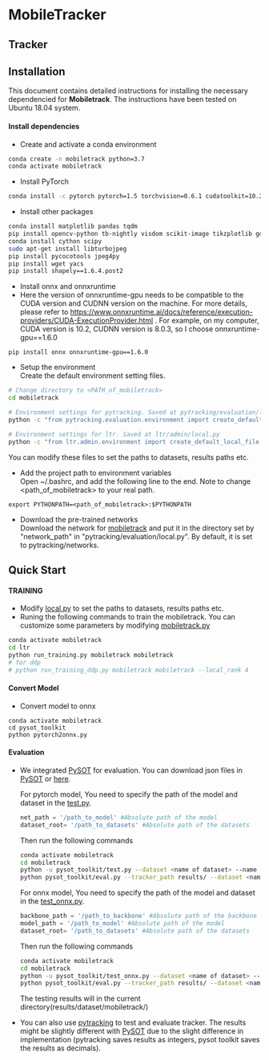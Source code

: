 # MobileTracker

## Tracker

## Installation

This document contains detailed instructions for installing the necessary dependencied for **Mobiletrack**. The instructions 
have been tested on Ubuntu 18.04 system.

#### Install dependencies
* Create and activate a conda environment 
```bash
conda create -n mobiletrack python=3.7
conda activate mobiletrack
```
* Install PyTorch
```bash
conda install -c pytorch pytorch=1.5 torchvision=0.6.1 cudatoolkit=10.2
```

* Install other packages
```bash
conda install matplotlib pandas tqdm
pip install opencv-python tb-nightly visdom scikit-image tikzplotlib gdown timm
conda install cython scipy
sudo apt-get install libturbojpeg
pip install pycocotools jpeg4py
pip install wget yacs
pip install shapely==1.6.4.post2
```
* Install onnx and onnxruntime
* Here the version of onnxruntime-gpu needs to be compatible to the CUDA  version and CUDNN version on the machine. For more details, please refer to https://www.onnxruntime.ai/docs/reference/execution-providers/CUDA-ExecutionProvider.html . For example, on my computer, CUDA version is 10.2, CUDNN version is 8.0.3, so I choose onnxruntime-gpu==1.6.0

```
pip install onnx onnxruntime-gpu==1.6.0
```



* Setup the environment                                                                                                 
  Create the default environment setting files.

```bash
# Change directory to <PATH_of_mobiletrack>
cd mobiletrack

# Environment settings for pytracking. Saved at pytracking/evaluation/local.py
python -c "from pytracking.evaluation.environment import create_default_local_file; create_default_local_file()"

# Environment settings for ltr. Saved at ltr/admin/local.py
python -c "from ltr.admin.environment import create_default_local_file; create_default_local_file()"
```
You can modify these files to set the paths to datasets, results paths etc.
* Add the project path to environment variables  
Open ~/.bashrc, and add the following line to the end. Note to change <path_of_mobiletrack> to your real path.
```
export PYTHONPATH=<path_of_mobiletrack>:$PYTHONPATH
```
* Download the pre-trained networks  
  Download the network for [mobiletrack](https://drive.google.com/drive/folders/1kcYIb1WMDWo6_96cfN2YwpijcJZp1CIJ?usp=sharing) and put it in the directory set by "network_path" in "pytracking/evaluation/local.py". By default, it is set to pytracking/networks.

## Quick Start

#### TRAINING
* Modify [local.py](ltr/admin/local.py) to set the paths to datasets, results paths etc.
* Runing the following commands to train the mobiletrack. You can customize some parameters by modifying [mobiletrack.py](ltr/train_settings/mobiletrack/mobiletrack.py)
```bash
conda activate mobiletrack
cd ltr
python run_training.py mobiletrack mobiletrack
# for ddp
# python run_training_ddp.py mobiletrack mobiletrack --local_rank 4
```

#### Convert Model

* Convert model to onnx

```
conda activate mobiletrack
cd pysot_toolkit
python pytorch2onnx.py
```



#### Evaluation

* We integrated [PySOT](https://github.com/STVIR/pysot) for evaluation. You can download json files in [PySOT](https://github.com/STVIR/pysot) or [here](https://drive.google.com/file/d/1PItNIOkui0iGCRglgsZPZF1-hkmj7vyv/view?usp=sharing).

  For pytorch model,  You need to specify the path of the model and dataset in the [test.py](pysot_toolkit/test.py ).
    ```python
    net_path = '/path_to_model' #Absolute path of the model
    dataset_root= '/path_to_datasets' #Absolute path of the datasets
    ```

    Then run the following commands

    ```bash
    conda activate mobiletrack
    cd mobiletrack
    python -u pysot_toolkit/test.py --dataset <name of dataset> --name 'mobiletrack' #test tracker #test tracker
    python pysot_toolkit/eval.py --tracker_path results/ --dataset <name of dataset> --num 1 --tracker_prefix 'mobiletrack' #eval tracker
    ```

  For onnx model,  You need to specify the path of the model and dataset in the [test_onnx.py](pysot_toolkit/test_onnx.py ).

    ```python
  backbone_path = '/path_to_backbone' #Absolute path of the backbone
  model_path = '/path_to_model' #Absolute path of the model
  dataset_root= '/path_to_datasets' #Absolute path of the datasets
    ```

    Then run the following commands

    ```bash
  conda activate mobiletrack
  cd mobiletrack
  python -u pysot_toolkit/test_onnx.py --dataset <name of dataset> --name 'mobiletrack' #test tracker #test tracker
  python pysot_toolkit/eval.py --tracker_path results/ --dataset <name of dataset> --num 1 --tracker_prefix 'mobiletrack' #eval tracker
    ```

  The testing results will in the current directory(results/dataset/mobiletrack/)

* You can also use [pytracking](https://github.com/chenxin-dlut/mobiletrack/blob/main/pytracking) to test and evaluate tracker. The results might be slightly different with [PySOT](https://github.com/STVIR/pysot) due to the slight difference in implementation (pytracking saves  results as integers, pysot toolkit saves the results as decimals).


